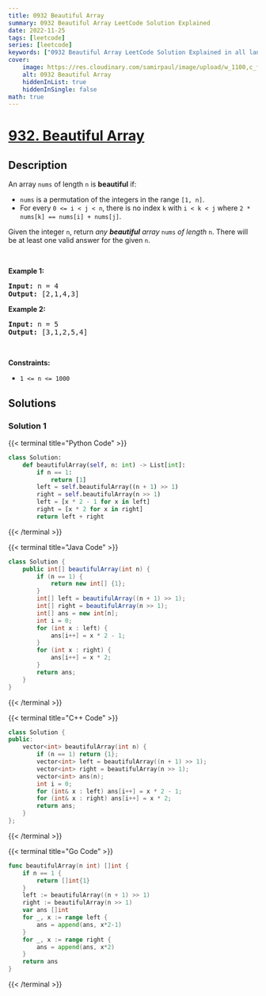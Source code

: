 ```yaml
---
title: 0932 Beautiful Array
summary: 0932 Beautiful Array LeetCode Solution Explained
date: 2022-11-25
tags: [leetcode]
series: [leetcode]
keywords: ["0932 Beautiful Array LeetCode Solution Explained in all languages", "0932 Beautiful Array", "LeetCode", "leetcode solution in Python3 C++ Java Go PHP Ruby Swift TypeScript Rust C# JavaScript C", "GeeksforGeeks", "InterviewBit", "Coding Ninjas", "HackerRank", "HackerEarth", "CodeChef", "TopCoder", "AlgoExpert", "freeCodeCamp", "Codeforces", "GitHub", "AtCoder", "Samir Paul"]
cover:
    image: https://res.cloudinary.com/samirpaul/image/upload/w_1100,c_fit,co_rgb:FFFFFF,l_text:Arial_75_bold:0932 Beautiful Array - Solution Explained/problem-solving.webp
    alt: 0932 Beautiful Array
    hiddenInList: true
    hiddenInSingle: false
math: true
---
```



# [932. Beautiful Array](https://leetcode.com/problems/beautiful-array)


## Description

<p>An array <code>nums</code> of length <code>n</code> is <strong>beautiful</strong> if:</p>

<ul>
	<li><code>nums</code> is a permutation of the integers in the range <code>[1, n]</code>.</li>
	<li>For every <code>0 &lt;= i &lt; j &lt; n</code>, there is no index <code>k</code> with <code>i &lt; k &lt; j</code> where <code>2 * nums[k] == nums[i] + nums[j]</code>.</li>
</ul>

<p>Given the integer <code>n</code>, return <em>any <strong>beautiful</strong> array </em><code>nums</code><em> of length </em><code>n</code>. There will be at least one valid answer for the given <code>n</code>.</p>

<p>&nbsp;</p>
<p><strong class="example">Example 1:</strong></p>
<pre><strong>Input:</strong> n = 4
<strong>Output:</strong> [2,1,4,3]
</pre><p><strong class="example">Example 2:</strong></p>
<pre><strong>Input:</strong> n = 5
<strong>Output:</strong> [3,1,2,5,4]
</pre>
<p>&nbsp;</p>
<p><strong>Constraints:</strong></p>

<ul>
	<li><code>1 &lt;= n &lt;= 1000</code></li>
</ul>

## Solutions

### Solution 1

<!-- tabs:start -->

{{< terminal title="Python Code" >}}
```python
class Solution:
    def beautifulArray(self, n: int) -> List[int]:
        if n == 1:
            return [1]
        left = self.beautifulArray((n + 1) >> 1)
        right = self.beautifulArray(n >> 1)
        left = [x * 2 - 1 for x in left]
        right = [x * 2 for x in right]
        return left + right
```
{{< /terminal >}}

{{< terminal title="Java Code" >}}
```java
class Solution {
    public int[] beautifulArray(int n) {
        if (n == 1) {
            return new int[] {1};
        }
        int[] left = beautifulArray((n + 1) >> 1);
        int[] right = beautifulArray(n >> 1);
        int[] ans = new int[n];
        int i = 0;
        for (int x : left) {
            ans[i++] = x * 2 - 1;
        }
        for (int x : right) {
            ans[i++] = x * 2;
        }
        return ans;
    }
}
```
{{< /terminal >}}

{{< terminal title="C++ Code" >}}
```cpp
class Solution {
public:
    vector<int> beautifulArray(int n) {
        if (n == 1) return {1};
        vector<int> left = beautifulArray((n + 1) >> 1);
        vector<int> right = beautifulArray(n >> 1);
        vector<int> ans(n);
        int i = 0;
        for (int& x : left) ans[i++] = x * 2 - 1;
        for (int& x : right) ans[i++] = x * 2;
        return ans;
    }
};
```
{{< /terminal >}}

{{< terminal title="Go Code" >}}
```go
func beautifulArray(n int) []int {
	if n == 1 {
		return []int{1}
	}
	left := beautifulArray((n + 1) >> 1)
	right := beautifulArray(n >> 1)
	var ans []int
	for _, x := range left {
		ans = append(ans, x*2-1)
	}
	for _, x := range right {
		ans = append(ans, x*2)
	}
	return ans
}
```
{{< /terminal >}}

<!-- tabs:end -->

<!-- end -->
